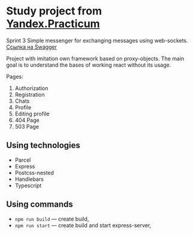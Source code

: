 # Study project from [Yandex.Practicum](https://practicum.com/)
Sprint 3
Simple messenger for exchanging messages using web-sockets.
[Ссылка на Swagger](https://ya-praktikum.tech/api/v2/swagger/#/)


Project with imitation own framework based on proxy-objects.
The main goal is to understand the bases of working react without its usage.

Pages:
1. Authorization
2. Registration
3. Chats
4. Profile
5. Editing profile
6. 404 Page
7. 503 Page

## Using technologies

- Parcel
- Express
- Postcss-nested
- Handlebars
- Typescript

## Using commands

- `npm run build` — create build,
- `npm run start` — create build and start express-server,
